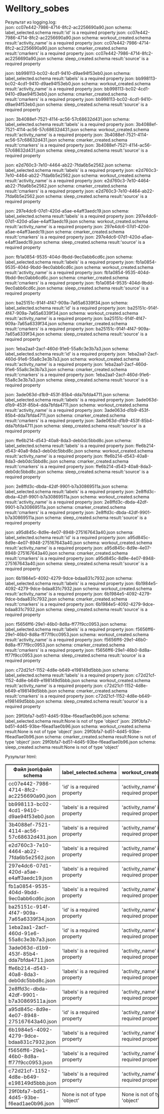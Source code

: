 # Welltory_sobes
Результат из logging.log:<br />
json: cc07e442-7986-4714-8fc2-ac2256690a90.json	 schema: label_selected.schema	 result:'id' is a required property
json: cc07e442-7986-4714-8fc2-ac2256690a90.json	 schema: workout_created.schema	 result:'activity_name' is a required property
json: cc07e442-7986-4714-8fc2-ac2256690a90.json	 schema: cmarker_created.schema	 result:'cmarkers' is a required property
json: cc07e442-7986-4714-8fc2-ac2256690a90.json	 schema: sleep_created.schema	 result:'source' is a required property

json: bb998113-bc02-4cd1-9410-d9ae94f53eb0.json	 schema: label_selected.schema	 result:'labels' is a required property
json: bb998113-bc02-4cd1-9410-d9ae94f53eb0.json	 schema: workout_created.schema	 result:'activity_name' is a required property
json: bb998113-bc02-4cd1-9410-d9ae94f53eb0.json	 schema: cmarker_created.schema	 result:'cmarkers' is a required property
json: bb998113-bc02-4cd1-9410-d9ae94f53eb0.json	 schema: sleep_created.schema	 result:'source' is a required property

json: 3b4088ef-7521-4114-ac56-57c68632d431.json	 schema: label_selected.schema	 result:'labels' is a required property
json: 3b4088ef-7521-4114-ac56-57c68632d431.json	 schema: workout_created.schema	 result:'activity_name' is a required property
json: 3b4088ef-7521-4114-ac56-57c68632d431.json	 schema: cmarker_created.schema	 result:'cmarkers' is a required property
json: 3b4088ef-7521-4114-ac56-57c68632d431.json	 schema: sleep_created.schema	 result:'source' is a required property

json: e2d760c3-7e10-4464-ab22-7fda6b5e2562.json	 schema: label_selected.schema	 result:'labels' is a required property
json: e2d760c3-7e10-4464-ab22-7fda6b5e2562.json	 schema: workout_created.schema	 result:'activity_name' is a required property
json: e2d760c3-7e10-4464-ab22-7fda6b5e2562.json	 schema: cmarker_created.schema	 result:'cmarkers' is a required property
json: e2d760c3-7e10-4464-ab22-7fda6b5e2562.json	 schema: sleep_created.schema	 result:'source' is a required property

json: 297e4dc6-07d1-420d-a5ae-e4aff3aedc19.json	 schema: label_selected.schema	 result:'labels' is a required property
json: 297e4dc6-07d1-420d-a5ae-e4aff3aedc19.json	 schema: workout_created.schema	 result:'activity_name' is a required property
json: 297e4dc6-07d1-420d-a5ae-e4aff3aedc19.json	 schema: cmarker_created.schema	 result:'cmarkers' is a required property
json: 297e4dc6-07d1-420d-a5ae-e4aff3aedc19.json	 schema: sleep_created.schema	 result:'source' is a required property

json: fb1a0854-9535-404d-9bdd-9ec0abb6cd6c.json	 schema: label_selected.schema	 result:'labels' is a required property
json: fb1a0854-9535-404d-9bdd-9ec0abb6cd6c.json	 schema: workout_created.schema	 result:'activity_name' is a required property
json: fb1a0854-9535-404d-9bdd-9ec0abb6cd6c.json	 schema: cmarker_created.schema	 result:'cmarkers' is a required property
json: fb1a0854-9535-404d-9bdd-9ec0abb6cd6c.json	 schema: sleep_created.schema	 result:'source' is a required property

json: ba25151c-914f-4f47-909a-7a65a6339f34.json	 schema: label_selected.schema	 result:'id' is a required property
json: ba25151c-914f-4f47-909a-7a65a6339f34.json	 schema: workout_created.schema	 result:'activity_name' is a required property
json: ba25151c-914f-4f47-909a-7a65a6339f34.json	 schema: cmarker_created.schema	 result:'cmarkers' is a required property
json: ba25151c-914f-4f47-909a-7a65a6339f34.json	 schema: sleep_created.schema	 result:'source' is a required property

json: 1eba2aa1-2acf-460d-91e6-55a8c3e3b7a3.json	 schema: label_selected.schema	 result:'id' is a required property
json: 1eba2aa1-2acf-460d-91e6-55a8c3e3b7a3.json	 schema: workout_created.schema	 result:'activity_name' is a required property
json: 1eba2aa1-2acf-460d-91e6-55a8c3e3b7a3.json	 schema: cmarker_created.schema	 result:'cmarkers' is a required property
json: 1eba2aa1-2acf-460d-91e6-55a8c3e3b7a3.json	 schema: sleep_created.schema	 result:'source' is a required property

json: 3ade063d-d1b9-453f-85b4-dda7bfda4711.json	 schema: label_selected.schema	 result:'labels' is a required property
json: 3ade063d-d1b9-453f-85b4-dda7bfda4711.json	 schema: workout_created.schema	 result:'activity_name' is a required property
json: 3ade063d-d1b9-453f-85b4-dda7bfda4711.json	 schema: cmarker_created.schema	 result:'cmarkers' is a required property
json: 3ade063d-d1b9-453f-85b4-dda7bfda4711.json	 schema: sleep_created.schema	 result:'source' is a required property

json: ffe6b214-d543-40a8-8da3-deb0dc5bbd8c.json	 schema: label_selected.schema	 result:'labels' is a required property
json: ffe6b214-d543-40a8-8da3-deb0dc5bbd8c.json	 schema: workout_created.schema	 result:'activity_name' is a required property
json: ffe6b214-d543-40a8-8da3-deb0dc5bbd8c.json	 schema: cmarker_created.schema	 result:'cmarkers' is a required property
json: ffe6b214-d543-40a8-8da3-deb0dc5bbd8c.json	 schema: sleep_created.schema	 result:'source' is a required property

json: 2e8ffd3c-dbda-42df-9901-b7a30869511a.json	 schema: label_selected.schema	 result:'labels' is a required property
json: 2e8ffd3c-dbda-42df-9901-b7a30869511a.json	 schema: workout_created.schema	 result:'activity_name' is a required property
json: 2e8ffd3c-dbda-42df-9901-b7a30869511a.json	 schema: cmarker_created.schema	 result:'cmarkers' is a required property
json: 2e8ffd3c-dbda-42df-9901-b7a30869511a.json	 schema: sleep_created.schema	 result:'source' is a required property

json: a95d845c-8d9e-4e07-8948-275167643a40.json	 schema: label_selected.schema	 result:'id' is a required property
json: a95d845c-8d9e-4e07-8948-275167643a40.json	 schema: workout_created.schema	 result:'activity_name' is a required property
json: a95d845c-8d9e-4e07-8948-275167643a40.json	 schema: cmarker_created.schema	 result:'cmarkers' is a required property
json: a95d845c-8d9e-4e07-8948-275167643a40.json	 schema: sleep_created.schema	 result:'source' is a required property

json: 6b1984e5-4092-4279-9dce-bdaa831c7932.json	 schema: label_selected.schema	 result:'labels' is a required property
json: 6b1984e5-4092-4279-9dce-bdaa831c7932.json	 schema: workout_created.schema	 result:'activity_name' is a required property
json: 6b1984e5-4092-4279-9dce-bdaa831c7932.json	 schema: cmarker_created.schema	 result:'cmarkers' is a required property
json: 6b1984e5-4092-4279-9dce-bdaa831c7932.json	 schema: sleep_created.schema	 result:'source' is a required property

json: f5656ff6-29e1-46b0-8d8a-ff77f9cc0953.json	 schema: label_selected.schema	 result:'labels' is a required property
json: f5656ff6-29e1-46b0-8d8a-ff77f9cc0953.json	 schema: workout_created.schema	 result:'activity_name' is a required property
json: f5656ff6-29e1-46b0-8d8a-ff77f9cc0953.json	 schema: cmarker_created.schema	 result:'cmarkers' is a required property
json: f5656ff6-29e1-46b0-8d8a-ff77f9cc0953.json	 schema: sleep_created.schema	 result:'source' is a required property

json: c72d21cf-1152-4d8e-b649-e198149d5bbb.json	 schema: label_selected.schema	 result:'labels' is a required property
json: c72d21cf-1152-4d8e-b649-e198149d5bbb.json	 schema: workout_created.schema	 result:'activity_name' is a required property
json: c72d21cf-1152-4d8e-b649-e198149d5bbb.json	 schema: cmarker_created.schema	 result:'cmarkers' is a required property
json: c72d21cf-1152-4d8e-b649-e198149d5bbb.json	 schema: sleep_created.schema	 result:'source' is a required property

json: 29f0bfa7-bd51-4d45-93be-f6ead1ae0b96.json	 schema: label_selected.schema	 result:None is not of type 'object'
json: 29f0bfa7-bd51-4d45-93be-f6ead1ae0b96.json	 schema: workout_created.schema	 result:None is not of type 'object'
json: 29f0bfa7-bd51-4d45-93be-f6ead1ae0b96.json	 schema: cmarker_created.schema	 result:None is not of type 'object'
json: 29f0bfa7-bd51-4d45-93be-f6ead1ae0b96.json	 schema: sleep_created.schema	 result:None is not of type 'object'

Рузультат html:
<table border=2px><tr><th>Файл json\файл schema</th><th>label_selected.schema</th><th>workout_created.schema</th><th>cmarker_created.schema</th><th>sleep_created.schema</th></tr><tr><td>cc07e442-7986-4714-8fc2-ac2256690a90.json</td><td>'id' is a required property</td><td>'activity_name' is a required property</td><td>'cmarkers' is a required property</td><td>'source' is a required property</td></tr><tr><td>bb998113-bc02-4cd1-9410-d9ae94f53eb0.json</td><td>'labels' is a required property</td><td>'activity_name' is a required property</td><td>'cmarkers' is a required property</td><td>'source' is a required property</td></tr><tr><td>3b4088ef-7521-4114-ac56-57c68632d431.json</td><td>'labels' is a required property</td><td>'activity_name' is a required property</td><td>'cmarkers' is a required property</td><td>'source' is a required property</td></tr><tr><td>e2d760c3-7e10-4464-ab22-7fda6b5e2562.json</td><td>'labels' is a required property</td><td>'activity_name' is a required property</td><td>'cmarkers' is a required property</td><td>'source' is a required property</td></tr><tr><td>297e4dc6-07d1-420d-a5ae-e4aff3aedc19.json</td><td>'labels' is a required property</td><td>'activity_name' is a required property</td><td>'cmarkers' is a required property</td><td>'source' is a required property</td></tr><tr><td>fb1a0854-9535-404d-9bdd-9ec0abb6cd6c.json</td><td>'labels' is a required property</td><td>'activity_name' is a required property</td><td>'cmarkers' is a required property</td><td>'source' is a required property</td></tr><tr><td>ba25151c-914f-4f47-909a-7a65a6339f34.json</td><td>'id' is a required property</td><td>'activity_name' is a required property</td><td>'cmarkers' is a required property</td><td>'source' is a required property</td></tr><tr><td>1eba2aa1-2acf-460d-91e6-55a8c3e3b7a3.json</td><td>'id' is a required property</td><td>'activity_name' is a required property</td><td>'cmarkers' is a required property</td><td>'source' is a required property</td></tr><tr><td>3ade063d-d1b9-453f-85b4-dda7bfda4711.json</td><td>'labels' is a required property</td><td>'activity_name' is a required property</td><td>'cmarkers' is a required property</td><td>'source' is a required property</td></tr><tr><td>ffe6b214-d543-40a8-8da3-deb0dc5bbd8c.json</td><td>'labels' is a required property</td><td>'activity_name' is a required property</td><td>'cmarkers' is a required property</td><td>'source' is a required property</td></tr><tr><td>2e8ffd3c-dbda-42df-9901-b7a30869511a.json</td><td>'labels' is a required property</td><td>'activity_name' is a required property</td><td>'cmarkers' is a required property</td><td>'source' is a required property</td></tr><tr><td>a95d845c-8d9e-4e07-8948-275167643a40.json</td><td>'id' is a required property</td><td>'activity_name' is a required property</td><td>'cmarkers' is a required property</td><td>'source' is a required property</td></tr><tr><td>6b1984e5-4092-4279-9dce-bdaa831c7932.json</td><td>'labels' is a required property</td><td>'activity_name' is a required property</td><td>'cmarkers' is a required property</td><td>'source' is a required property</td></tr><tr><td>f5656ff6-29e1-46b0-8d8a-ff77f9cc0953.json</td><td>'labels' is a required property</td><td>'activity_name' is a required property</td><td>'cmarkers' is a required property</td><td>'source' is a required property</td></tr><tr><td>c72d21cf-1152-4d8e-b649-e198149d5bbb.json</td><td>'labels' is a required property</td><td>'activity_name' is a required property</td><td>'cmarkers' is a required property</td><td>'source' is a required property</td></tr><tr><td>29f0bfa7-bd51-4d45-93be-f6ead1ae0b96.json</td><td>None is not of type 'object'</td><td>None is not of type 'object'</td><td>None is not of type 'object'</td><td>None is not of type 'object'</td></tr></table>